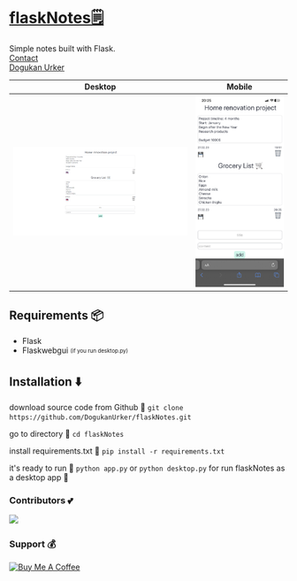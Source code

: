 # [flaskNotes🗒️](https://dogukanurker.com/flasknotes)

Simple notes built with Flask.
<br/>
[Contact](mailto:dogukanurker@icloud.com)<br/>
[Dogukan Urker](https://dogukanurker.com)

|              Desktop               |              Mobile               |
| :--------------------------------: | :-------------------------------: |
| ![appDesktop](/images/desktop.png) | ![appMobile](/images/mobile.jpeg) |

## Requirements 📦

- Flask
- Flaskwebgui <sub><sup>(if you run desktop.py)</sup></sub>

## Installation ⬇️

download source code from Github 💾
`git clone https://github.com/DogukanUrker/flaskNotes.git`

go to directory 📁
`cd flaskNotes`

install requirements.txt 🔽
`pip install -r requirements.txt`

it's ready to run 🎉
`python app.py`
or
`python desktop.py`
for run flaskNotes as a desktop app 💯

### Contributors 💕

<a href="https://github.com/dogukanurker/flasknotes/graphs/contributors">
  <img src="https://contrib.rocks/image?repo=dogukanurker/flasknotes" />
</a>

### Support 💰

<a href="https://www.buymeacoffee.com/dogukanurker" target="_blank"><img src="https://cdn.buymeacoffee.com/buttons/v2/arial-red.png" alt="Buy Me A Coffee" style="height: 60px !important;width: 217px !important;" ></a>
